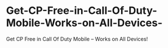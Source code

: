 # Get-CP-Free-in-Call-Of-Duty-Mobile-Works-on-All-Devices-
Get CP Free in Call Of Duty Mobile – Works on All Devices!
